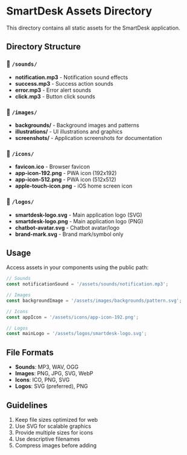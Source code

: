 # SmartDesk Assets Directory

This directory contains all static assets for the SmartDesk application.

## Directory Structure

### 📁 `/sounds/`
- **notification.mp3** - Notification sound effects
- **success.mp3** - Success action sounds
- **error.mp3** - Error alert sounds
- **click.mp3** - Button click sounds

### 📁 `/images/`
- **backgrounds/** - Background images and patterns
- **illustrations/** - UI illustrations and graphics
- **screenshots/** - Application screenshots for documentation

### 📁 `/icons/`
- **favicon.ico** - Browser favicon
- **app-icon-192.png** - PWA icon (192x192)
- **app-icon-512.png** - PWA icon (512x512)
- **apple-touch-icon.png** - iOS home screen icon

### 📁 `/logos/`
- **smartdesk-logo.svg** - Main application logo (SVG)
- **smartdesk-logo.png** - Main application logo (PNG)
- **chatbot-avatar.svg** - Chatbot avatar/logo
- **brand-mark.svg** - Brand mark/symbol only

## Usage

Access assets in your components using the public path:

```typescript
// Sounds
const notificationSound = '/assets/sounds/notification.mp3';

// Images
const backgroundImage = '/assets/images/backgrounds/pattern.svg';

// Icons
const appIcon = '/assets/icons/app-icon-192.png';

// Logos
const mainLogo = '/assets/logos/smartdesk-logo.svg';
```

## File Formats

- **Sounds**: MP3, WAV, OGG
- **Images**: PNG, JPG, SVG, WebP
- **Icons**: ICO, PNG, SVG
- **Logos**: SVG (preferred), PNG

## Guidelines

1. Keep file sizes optimized for web
2. Use SVG for scalable graphics
3. Provide multiple sizes for icons
4. Use descriptive filenames
5. Compress images before adding